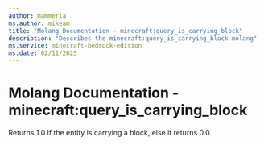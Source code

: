 ```yaml
---
author: mammerla
ms.author: mikeam
title: "Molang Documentation - minecraft:query_is_carrying_block"
description: "Describes the minecraft:query_is_carrying_block molang"
ms.service: minecraft-bedrock-edition
ms.date: 02/11/2025 
---
```


# Molang Documentation - minecraft:query_is_carrying_block

Returns 1.0 if the entity is carrying a block, else it returns 0.0.
